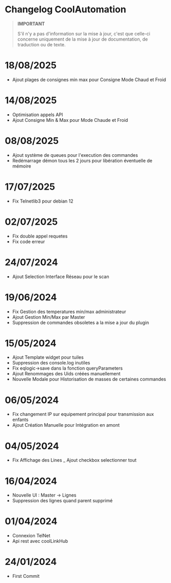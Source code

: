 # Changelog CoolAutomation


>**IMPORTANT**
>
>S'il n'y a pas d'information sur la mise à jour, c'est que celle-ci concerne uniquement de la mise à jour de documentation, de traduction ou de texte.


# 18/08/2025

- Ajout plages de consignes min max pour Consigne Mode Chaud et Froid

# 14/08/2025

- Optimisation appels API
- Ajout Consigne Min & Max pour Mode Chaude et Froid

# 08/08/2025
- Ajout système de queues pour l'execution des commandes
- Redémarrage démon tous les 2 jours pour libération éventuelle de mémoire

# 17/07/2025
- Fix Telnetlib3 pour debian 12


# 02/07/2025
- Fix double appel requetes
- Fix code erreur

# 24/07/2024
- Ajout Selection Interface Réseau pour le scan

# 19/06/2024

- Fix Gestion des temperatures min/max administrateur
- Ajout Gestion Min/Max par Master
- Suppression de commandes obsoletes a la mise a jour du plugin


# 15/05/2024

- Ajout Template widget pour tuiles
- Suppression des console.log inutiles
- Fix eqlogic->save dans la fonction queryParameters
- Ajout Renommages des Uids créées manuellement
- Nouvelle Modale pour Historisation de masses de certaines commandes


# 06/05/2024

- Fix changement IP sur equipement principal pour transmission aux enfants
- Ajout Création Manuelle pour Intégration en amont

# 04/05/2024

- Fix Affichage des Lines
_ Ajout checkbox selectionner tout

# 16/04/2024

- Nouvelle UI :  Master -> Lignes
- Suppression des lignes quand parent supprimé


# 01/04/2024

- Connexion TelNet
- Api rest avec coolLinkHub

# 24/01/2024

- First Commit

